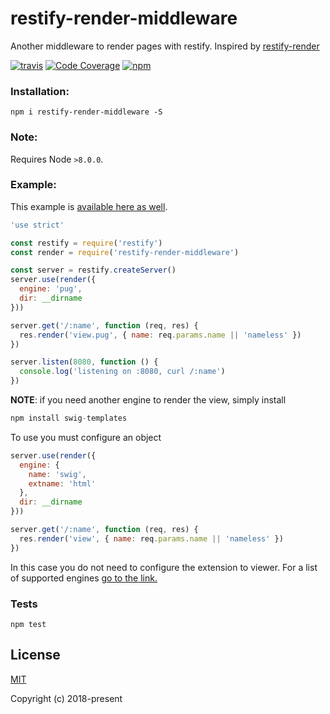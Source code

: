# restify-render-middleware
Another middleware to render pages with restify. Inspired by [restify-render](https://github.com/greduan/restify-render)

[![travis][travis-image]][travis-url]
[![Code Coverage][coverage-image]][coverage-url]
[![npm][npm-image]][npm-url]

[travis-image]: https://travis-ci.org/carvalhoviniciusluiz/restify-render-middleware.svg?branch=master
[travis-url]: https://travis-ci.org/carvalhoviniciusluiz/restify-render-middleware
[coverage-image]: https://scrutinizer-ci.com/g/carvalhoviniciusluiz/restify-render-middleware/badges/quality-score.png?b=master
[coverage-url]: https://scrutinizer-ci.com/g/carvalhoviniciusluiz/restify-render-middleware/?branch=master
[npm-image]: https://img.shields.io/npm/v/restify-render-middleware.svg?style=flat
[npm-url]: https://npmjs.org/package/restify-render-middleware


### Installation:
```
npm i restify-render-middleware -S
```

### Note:
Requires Node ``>8.0.0``.

### Example:
This example is [available here as well](./example/server.js).
```js
'use strict'

const restify = require('restify')
const render = require('restify-render-middleware')

const server = restify.createServer()
server.use(render({
  engine: 'pug',
  dir: __dirname
}))

server.get('/:name', function (req, res) {
  res.render('view.pug', { name: req.params.name || 'nameless' })
})

server.listen(8080, function () {
  console.log('listening on :8080, curl /:name')
})

```

__NOTE__: if you need another engine to render the view, simply install

```js
npm install swig-templates
```

To use you must configure an object

```js
server.use(render({
  engine: {
    name: 'swig',
    extname: 'html'
  },
  dir: __dirname
}))

server.get('/:name', function (req, res) {
  res.render('view', { name: req.params.name || 'nameless' })
})
```
In this case you do not need to configure the extension to viewer. For a list of supported engines [go to the link.](https://www.npmjs.com/package/consolidate#supported-template-engines)

### Tests
```shell
npm test
```
## License

[MIT](http://opensource.org/licenses/MIT)

Copyright (c) 2018-present
